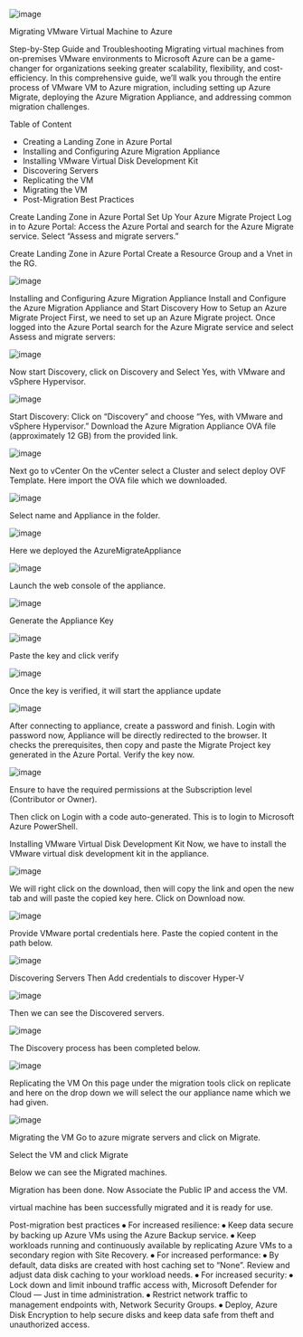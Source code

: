 ![image](https://github.com/user-attachments/assets/eab3ae6c-be5c-40c7-a68b-2292233b26d5)

Migrating VMware Virtual Machine to Azure

Step-by-Step Guide and Troubleshooting
Migrating virtual machines from on-premises VMware environments to Microsoft Azure can be a game-changer for organizations seeking greater scalability, flexibility, and cost-efficiency. In this comprehensive guide, we’ll walk you through the entire process of VMware VM to Azure migration, including setting up Azure Migrate, deploying the Azure Migration Appliance, and addressing common migration challenges.

Table of Content
- Creating a Landing Zone in Azure Portal
- Installing and Configuring Azure Migration Appliance
- Installing VMware Virtual Disk Development Kit
- Discovering Servers
- Replicating the VM
- Migrating the VM
- Post-Migration Best Practices

Create Landing Zone in Azure Portal
Set Up Your Azure Migrate Project
Log in to Azure Portal: Access the Azure Portal and search for the Azure Migrate service. Select “Assess and migrate servers.”

Create Landing Zone in Azure Portal Create a Resource Group and a Vnet in the RG.

![image](https://github.com/user-attachments/assets/db66cf4d-7fe0-4743-a3d3-e91d9114b30a)

Installing and Configuring Azure Migration Appliance
Install and Configure the Azure Migration Appliance and Start Discovery How to Setup an Azure Migrate Project First, we need to set up an Azure Migrate project. Once logged into the Azure Portal search for the Azure Migrate service and select Assess and migrate servers:

![image](https://github.com/user-attachments/assets/a2718b5b-4f51-4be8-b7ea-c9ab7bde9910)

Now start Discovery, click on Discovery and Select Yes, with VMware and vSphere Hypervisor.

![image](https://github.com/user-attachments/assets/df1fdb27-9e6e-4774-83ca-cb8124ecdcba)

Start Discovery: Click on “Discovery” and choose “Yes, with VMware and vSphere Hypervisor.” Download the Azure Migration Appliance OVA file (approximately 12 GB) from the provided link.

![image](https://github.com/user-attachments/assets/b6c2a187-4862-4f1a-ac88-162d4a0b52ad)

Next go to vCenter On the vCenter select a Cluster and select deploy OVF Template. Here import the OVA file which we downloaded.

![image](https://github.com/user-attachments/assets/3a739bb2-0577-4a1f-90e2-e6ee0720dc4d)

Select name and Appliance in the folder.

![image](https://github.com/user-attachments/assets/020f7c43-f846-4e77-a32b-237d04c120de)

Here we deployed the AzureMigrateAppliance

![image](https://github.com/user-attachments/assets/00242938-5aac-4a37-8819-0fc2ac784c7c)

Launch the web console of the appliance.

![image](https://github.com/user-attachments/assets/20983f64-2376-4f66-84d2-9ab8db06ca3a)

Generate the Appliance Key

![image](https://github.com/user-attachments/assets/f3fa13d7-2dfb-4ff4-aa62-d7f47da01196)

Paste the key and click verify

![image](https://github.com/user-attachments/assets/c2674d8d-0a1e-41ac-9ac4-82733ad3ad4f)

Once the key is verified, it will start the appliance update

![image](https://github.com/user-attachments/assets/72af2dbe-b549-4acc-bb7e-26f2312222fe)

After connecting to appliance, create a password and finish. Login with password now, Appliance will be directly redirected to the browser. It checks the prerequisites, then copy and paste the Migrate Project key generated in the Azure Portal. Verify the key now.

![image](https://github.com/user-attachments/assets/f9e62568-e29f-4a87-b7d9-8db442f8f659)

Ensure to have the required permissions at the Subscription level (Contributor or Owner).

Then click on Login with a code auto-generated. This is to login to Microsoft Azure PowerShell.

Installing VMware Virtual Disk Development Kit
Now, we have to install the VMware virtual disk development kit in the appliance.

![image](https://github.com/user-attachments/assets/697c0a1e-914a-4031-80c0-066f9993e9df)

We will right click on the download, then will copy the link and open the new tab and will paste the copied key here. Click on Download now.

![image](https://github.com/user-attachments/assets/29293bd0-2476-40e4-b8c5-ac7e8e3a1b15)

Provide VMware portal credentials here. Paste the copied content in the path below.

![image](https://github.com/user-attachments/assets/083870de-2c5d-42b0-b378-6b3fe1025502)

Discovering Servers
Then Add credentials to discover Hyper-V

![image](https://github.com/user-attachments/assets/c16f540a-7a56-49a2-b0a4-6a2482e3ae57)

Then we can see the Discovered servers.

![image](https://github.com/user-attachments/assets/735460d9-7f6d-420d-a50d-3cc6326c51d0)

The Discovery process has been completed below.

![image](https://github.com/user-attachments/assets/6b99eefb-1802-4e42-b16f-df734368eb5b)

Replicating the VM
On this page under the migration tools click on replicate and here on the drop down we will select the our appliance name which we had given.

![image](https://github.com/user-attachments/assets/ea52b473-0f99-40d6-a9d6-e37d431e8f00)

Migrating the VM
Go to azure migrate servers and click on Migrate.

Select the VM and click Migrate

Below we can see the Migrated machines.

Migration has been done. Now Associate the Public IP and access the VM.

virtual machine has been successfully migrated and it is ready for use.

Post-migration best practices
⦁ For increased resilience: 
⦁ Keep data secure by backing up Azure VMs using the Azure Backup service. 
⦁ Keep workloads running and continuously available by replicating Azure VMs to a secondary region with Site Recovery. 
⦁ For increased performance: 
⦁ By default, data disks are created with host caching set to “None”. Review and adjust data disk caching to your workload needs. 
⦁ For increased security: 
⦁ Lock down and limit inbound traffic access with, Microsoft Defender for Cloud — Just in time administration. 
⦁ Restrict network traffic to management endpoints with, Network Security Groups. 
⦁ Deploy, Azure Disk Encryption to help secure disks and keep data safe from theft and unauthorized access.
